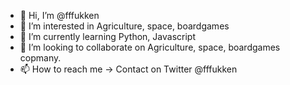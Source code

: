 - 👋 Hi, I’m @fffukken
- 👀 I’m interested in Agriculture, space, boardgames
- 🌱 I’m currently learning Python, Javascript
- 💞️ I’m looking to collaborate on Agriculture, space, boardgames copmany.
- 📫 How to reach me -> Contact on Twitter @fffukken


